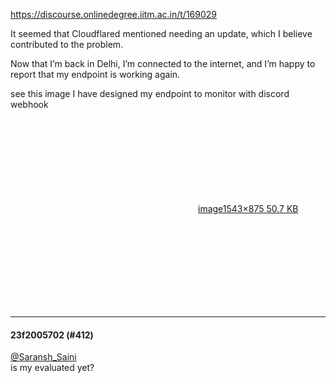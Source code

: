 https://discourse.onlinedegree.iitm.ac.in/t/169029

It seemed that Cloudflared mentioned needing an update, which I believe contributed to the problem.</p>
<p>Now that I’m back in Delhi, I’m connected to the internet, and I’m happy to report that my endpoint is working again.</p>
<p>see this image I have designed my endpoint to monitor with discord webhook<br/>
<div class="lightbox-wrapper"><a class="lightbox" data-download-href="/uploads/short-url/hmzZkoIK4zJfVVpsUnDn93THa9e.png?dl=1" href="https://europe1.discourse-cdn.com/flex013/uploads/iitm/original/3X/7/9/79b265cdf296dd8ae706942f922eaf7bf6253edc.png" rel="noopener nofollow ugc" title="image"><div class="meta"><svg aria-hidden="true" class="fa d-icon d-icon-far-image svg-icon"><use href="#far-image"></use></svg><span class="filename">image</span><span class="informations">1543×875 50.7 KB</span><svg aria-hidden="true" class="fa d-icon d-icon-discourse-expand svg-icon"><use href="#discourse-expand"></use></svg></div></a></div></p><hr>

<h4>23f2005702 (#412)</h4>
<p><a class="mention" href="/u/saransh_saini">@Saransh_Saini</a><br/>
is my evaluated yet?